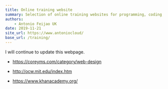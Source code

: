 ```yaml
---
title: Online training website
summary: Selection of online training websites for programming, coding, linux, mac, github, math
authors:
    - Antonio Feijao UK
date: 2019-11-21
site_url: https://www.antoniocloud/
base_url: /training/
---
```


I will continue to update this webpage.

- <https://coreyms.com/category/web-design>

- <http://ocw.mit.edu/index.htm>

- <https://www.khanacademy.org/>

